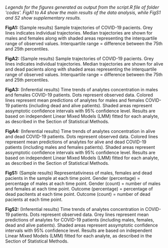 _Legends for the figures generated as output from the script.R file of folder 'codes'. FigA1 to A4 show the main
results of the data analysis, while FigS1 and S2 show supplementary results._

__FigA1:__ (Sample results) Sample trajectories of COVID-19 pacients. Grey lines indicates individual trajectories. 
	Median trajectories are shown for males and females along with shaded areas representing the interquartile
	range of observed values. Interquartile range = difference between the 75th and 25th percentiles.

__FigA2:__ (Sample results) Sample trajectories of COVID-19 pacients. Grey lines indicates individual trajectories. 
	Median trajectories are shown for alive and dead pacients along with shaded areas representing the
	interquartile range of observed values. Interquartile range = difference between the 75th and 25th percentiles.

__FigA3:__ (Inferential results) Time trends of analytes concentration in males and females COVID-19 patients.
	Dots represent observed data. Colored lines represent mean predictions of analytes for males and females
	COVID-19 patients (including dead and alive patients). Shaded areas represent assymptotic confidence intervals
	with 95% confidence level. Results are based on independent Linear Mixed Models (LMM) fitted for
	each analyte, as described in the Section of Statistical Methods.

__FigA4:__ (Inferential results) Time trends of analytes concentration in alive and dead COVID-19 patients.
	Dots represent observed data. Colored lines represent mean predictions of analytes for alive and dead
	COVID-19 patients (including males and females patients). Shaded areas represent assymptotic confidence intervals
	with 95% confidence level. Results are based on independent Linear Mixed Models (LMM) fitted for
	each analyte, as described in the Section of Statistical Methods.

__FigS1:__ (Sample results) Representativiness of males, females and dead pacients in the sample at each time point.
	Gender (percentage) = percentage of males at each time point. Gender (count) = number of males and females
	at each time point. Outcome (percentage) = percentage of dead pacitents at each time point.
	Outcome (count) = number of dead pacients at each time point.

__FigS2:__ (Inferential results) Time trends of analytes concentration in COVID-19 patients. Dots represent observed data.
	Grey lines represent mean predictions of analytes for COVID-19 patients (including males, females, dead and
	alive patients). Shaded areas represent assymptotic confidence intervals with 95% confidence level. Results
	are based on independent Linear Mixed Models (LMM) fitted for each analyte, as described in the
	Section of Statistical Methods.